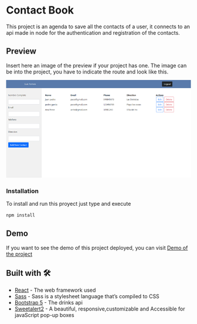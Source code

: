 # Contact Book

This project is an agenda to save all the contacts of a user, it connects to an api made in node for the authentication and registration of the contacts.


## Preview
Insert here an image of the preview if your project has one. The image can be into the project, you have to indicate the route and look like this.

![](/contactbook.png)

### Installation
To install and run this proyect just type and execute
```bash
npm install
```

## Demo 

If you want to see the demo of this project deployed, you can visit [Demo of the project](https://lt-contactbook.netlify.app/)

## Built with 🛠️

* [React](https://es.reactjs.org/) - The web framework used
* [Sass](https://sass-lang.com/) - Sass is a stylesheet language that’s compiled to CSS
* [Bootstrap 5](https://www.thecocktaildb.com/api.php) - The drinks api
* [Sweetalert2](https://sweetalert2.github.io/) - A beautiful, responsive,customizable and Accessible for javaScript pop-up boxes




